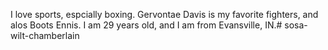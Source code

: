 I love sports, espcially boxing. Gervontae Davis is my favorite fighters, and alos Boots Ennis. I am 29 years old, and I am from Evansville, IN.# sosa-wilt-chamberlain
